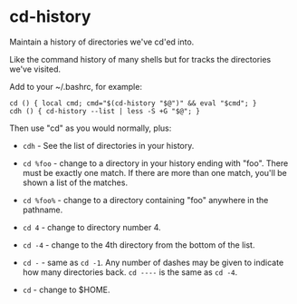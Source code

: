 cd-history
==========

Maintain a history of directories we've cd'ed into.

Like the command history of many shells but for tracks the directories we've
visited.

Add to your ~/.bashrc, for example:

```
cd () { local cmd; cmd="$(cd-history "$@")" && eval "$cmd"; }
cdh () { cd-history --list | less -S +G "$@"; }
```

Then use "cd" as you would normally, plus:

* `cdh` - See the list of directories in your history.

* `cd %foo` - change to a directory in your history ending with "foo".
There must be exactly one match.  If there are more than one match, you'll be
shown a list of the matches.

* `cd %foo%` - change to a directory containing "foo" anywhere in the pathname.

* `cd 4` - change to directory number 4.

* `cd -4` - change to the 4th directory from the bottom of the list.

* `cd -` - same as `cd -1`.  Any number of dashes may be given to indicate how
many directories back.  `cd ----` is the same as `cd -4`.

* `cd` - change to $HOME.
